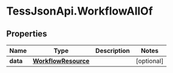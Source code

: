 # TessJsonApi.WorkflowAllOf

## Properties

Name | Type | Description | Notes
------------ | ------------- | ------------- | -------------
**data** | [**WorkflowResource**](WorkflowResource.md) |  | [optional] 


